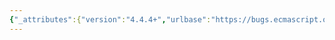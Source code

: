 ```yaml
---
{"_attributes":{"version":"4.4.4+","urlbase":"https://bugs.ecmascript.org/","maintainer":"dherman@mozilla.com"},"bug":{"bug_id":3380,"creation_ts":"2014-11-13 08:55:00 -0800","short_desc":"26.3  Module Namespace Objects: Typos","delta_ts":"2014-12-07 14:35:05 -0800","product":"Draft for 6th Edition","component":"editorial issue","version":"Rev 28: October 14, 2014 Draft","rep_platform":"All","op_sys":"All","bug_status":"RESOLVED","resolution":"FIXED","priority":"Normal","bug_severity":"normal","everconfirmed":true,"reporter":{"uid":"andrebargull","name":"André Bargull"},"assigned_to":{"uid":"allen","name":"Allen Wirfs-Brock"},"long_desc":[{"commentid":10629,"comment_count":0,"who":{"uid":"andrebargull","name":"André Bargull"},"bug_when":"2014-11-13 08:55:01 -0800","thetext":"26.3  Module Namespace Objects\n\n- preamble: \"an  module\" -> \"a module\"\n- preamble: \"importrd\" -> \"imported\""},{"commentid":10733,"comment_count":1,"who":{"uid":"allen","name":"Allen Wirfs-Brock"},"bug_when":"2014-12-04 15:16:44 -0800","thetext":"fixed in rev29 editor's draft"},{"commentid":10890,"comment_count":2,"who":{"uid":"allen","name":"Allen Wirfs-Brock"},"bug_when":"2014-12-07 14:35:05 -0800","thetext":"fixed in rev29"}]}}
---
```

